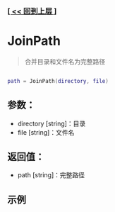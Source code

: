 ### [[ << 回到上层 ]](README.md)

# JoinPath

> 合并目录和文件名为完整路径

```lua

path = JoinPath(directory, file)

```

## 参数：

+ directory [string]：目录
+ file [string]：文件名

## 返回值：

+ path [string]：完整路径

## 示例

```lua

```